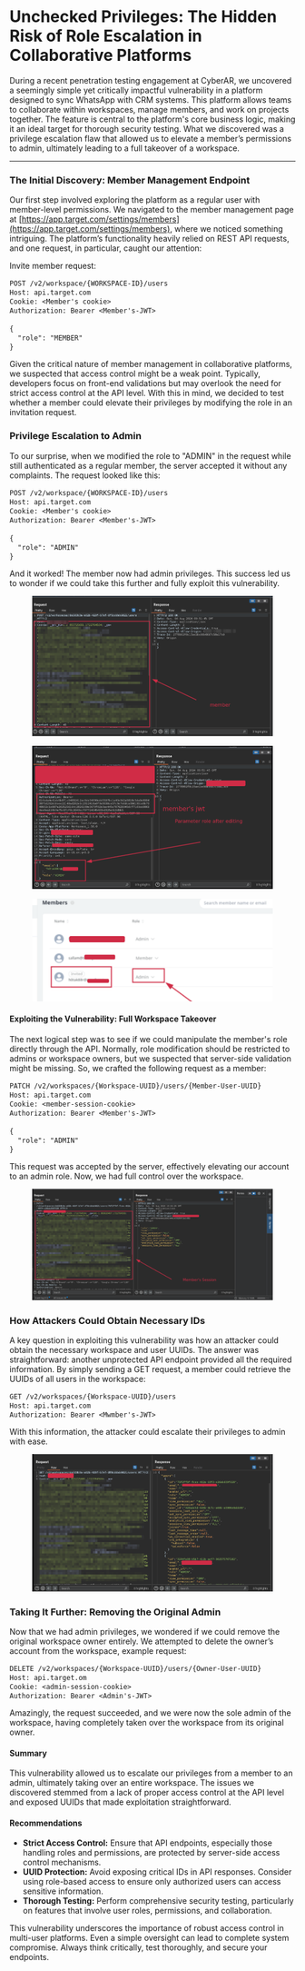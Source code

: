# Unchecked Privileges: The Hidden Risk of Role Escalation in Collaborative Platforms

During a recent penetration testing engagement at CyberAR, we uncovered a seemingly simple yet critically impactful vulnerability in a platform designed to sync WhatsApp with CRM systems. This platform allows teams to collaborate within workspaces, manage members, and work on projects together. The feature is central to the platform's core business logic, making it an ideal target for thorough security testing. What we discovered was a privilege escalation flaw that allowed us to elevate a member’s permissions to admin, ultimately leading to a full takeover of a workspace.

***

### &#x20;**The Initial Discovery: Member Management Endpoint**

Our first step involved exploring the platform as a regular user with member-level permissions. We navigated to the member management page at [https://app.target.com/settings/members](https://app.target.com/settings/members), where we noticed something intriguing. The platform’s functionality heavily relied on REST API requests, and one request, in particular, caught our attention:

Invite member  request:

```http
POST /v2/workspace/{WORKSPACE-ID}/users
Host: api.target.com
Cookie: <Member's cookie>
Authorization: Bearer <Member's-JWT>

{
  "role": "MEMBER"
}
```

Given the critical nature of member management in collaborative platforms, we suspected that access control might be a weak point. Typically, developers focus on front-end validations but may overlook the need for strict access control at the API level. With this in mind, we decided to test whether a member could elevate their privileges by modifying the role in an invitation request.

### **Privilege Escalation to Admin**

To our surprise, when we modified the role to "ADMIN" in the request while still authenticated as a regular member, the server accepted it without any complaints. The request looked like this:

```http
POST /v2/workspace/{WORKSPACE-ID}/users
Host: api.target.com
Cookie: <Member's cookie>
Authorization: Bearer <Member's-JWT>

{
  "role": "ADMIN"
}
```

And it worked! The member now had admin privileges. This success led us to wonder if we could take this further and fully exploit this vulnerability.

<figure><img src="../.gitbook/assets/image (2).png" alt=""><figcaption></figcaption></figure>

<figure><img src="../.gitbook/assets/image (3).png" alt=""><figcaption></figcaption></figure>

<figure><img src="../.gitbook/assets/image (4).png" alt=""><figcaption></figcaption></figure>

#### **Exploiting the Vulnerability: Full Workspace Takeover**

The next logical step was to see if we could manipulate the member's role directly through the API. Normally, role modification should be restricted to admins or workspace owners, but we suspected that server-side validation might be missing. So, we crafted the following request as a member:

```http
PATCH /v2/workspaces/{Workspace-UUID}/users/{Member-User-UUID}
Host: api.target.com
Cookie: <member-session-cookie>
Authorization: Bearer <Member's-JWT>

{
  "role": "ADMIN"
}
```

This request was accepted by the server, effectively elevating our account to an admin role. Now, we had full control over the workspace.

<figure><img src="../.gitbook/assets/image (5).png" alt=""><figcaption></figcaption></figure>

### **How Attackers Could Obtain Necessary IDs**

A key question in exploiting this vulnerability was how an attacker could obtain the necessary workspace and user UUIDs. The answer was straightforward: another unprotected API endpoint provided all the required information. By simply sending a GET request, a member could retrieve the UUIDs of all users in the workspace:

```http
GET /v2/workspaces/{Workspace-UUID}/users
Host: api.target.com
Authorization: Bearer <Mwmber's-JWT>
```

With this information, the attacker could escalate their privileges to admin with ease.

<figure><img src="../.gitbook/assets/image (6).png" alt=""><figcaption></figcaption></figure>

### **Taking It Further: Removing the Original Admin**

Now that we had admin privileges, we wondered if we could remove the original workspace owner entirely. We attempted to delete the owner’s account from the workspace, example request:

```http
DELETE /v2/workspaces/{Workspace-UUID}/users/{Owner-User-UUID}
Host: api.target.om
Cookie: <admin-session-cookie>
Authorization: Bearer <Admin's-JWT>
```

Amazingly, the request succeeded, and we were now the sole admin of the workspace, having completely taken over the workspace from its original owner.

#### **Summary**

This vulnerability allowed us to escalate our privileges from a member to an admin, ultimately taking over an entire workspace. The issues we discovered stemmed from a lack of proper access control at the API level and exposed UUIDs that made exploitation straightforward.

#### **Recommendations**

* **Strict Access Control:** Ensure that API endpoints, especially those handling roles and permissions, are protected by server-side access control mechanisms.
* **UUID Protection:** Avoid exposing critical IDs in API responses. Consider using role-based access to ensure only authorized users can access sensitive information.
* **Thorough Testing:** Perform comprehensive security testing, particularly on features that involve user roles, permissions, and collaboration.

This vulnerability underscores the importance of robust access control in multi-user platforms. Even a simple oversight can lead to complete system compromise. Always think critically, test thoroughly, and secure your endpoints.
